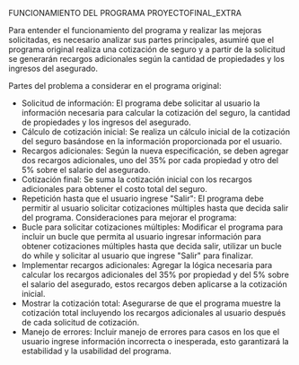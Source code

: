 FUNCIONAMIENTO DEL PROGRAMA PROYECTOFINAL_EXTRA

Para entender el funcionamiento del programa y realizar las mejoras solicitadas, es necesario analizar sus partes principales, asumiré que el programa original realiza una cotización de seguro y a partir de la solicitud se generarán recargos adicionales según la cantidad de propiedades y los ingresos del asegurado.

Partes del problema a considerar en el programa original:
-	Solicitud de información: El programa debe solicitar al usuario la información necesaria para calcular la cotización del seguro, la cantidad de propiedades y los ingresos del asegurado.
-	Cálculo de cotización inicial: Se realiza un cálculo inicial de la cotización del seguro basándose en la información proporcionada por el usuario.
-	Recargos adicionales: Según la nueva especificación, se deben agregar dos recargos adicionales, uno del 35% por cada propiedad y otro del 5% sobre el salario del asegurado.
-	Cotización final: Se suma la cotización inicial con los recargos adicionales para obtener el costo total del seguro.
-	Repetición hasta que el usuario ingrese "Salir": El programa debe permitir al usuario solicitar cotizaciones múltiples hasta que decida salir del programa.
Consideraciones para mejorar el programa:
-	Bucle para solicitar cotizaciones múltiples: Modificar el programa para incluir un bucle que permita al usuario ingresar información para obtener cotizaciones múltiples hasta que decida salir, utilizar un bucle do while y solicitar al usuario que ingrese "Salir" para 
  finalizar.
-	Implementar recargos adicionales: Agregar la lógica necesaria para calcular los recargos adicionales del 35% por propiedad y del 5% sobre el salario del asegurado, estos recargos deben aplicarse a la cotización inicial.
-	Mostrar la cotización total: Asegurarse de que el programa muestre la cotización total incluyendo los recargos adicionales al usuario después de cada solicitud de cotización.
-	Manejo de errores: Incluir manejo de errores para casos en los que el usuario ingrese información incorrecta o inesperada, esto garantizará la estabilidad y la usabilidad del programa.
